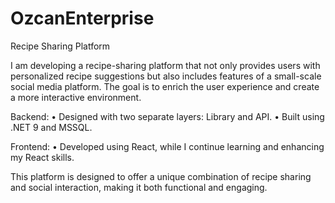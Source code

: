 # OzcanEnterprise

Recipe Sharing Platform

I am developing a recipe-sharing platform that not only provides users with personalized recipe suggestions but also includes features of a small-scale social media platform. The goal is to enrich the user experience and create a more interactive environment.

Backend:
	•	Designed with two separate layers: Library and API.
	•	Built using .NET 9 and MSSQL.

Frontend:
	•	Developed using React, while I continue learning and enhancing my React skills.

This platform is designed to offer a unique combination of recipe sharing and social interaction, making it both functional and engaging.